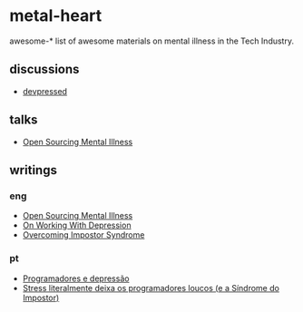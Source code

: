 metal-heart
===
awesome-* list of awesome materials on mental illness in the Tech Industry.

discussions
---
 - [devpressed](http://devpressed.com/)


talks
---
 - [Open Sourcing Mental Illness](https://www.youtube.com/watch?v=_bn5y4n46IE)

writings
---

### eng
 - [Open Sourcing Mental Illness](http://funkatron.com/posts/open-sourcing-mental-illness.html)
 - [On Working With Depression](https://medium.com/@miksago/on-working-with-depression-570cb534edc8)
 - [Overcoming Impostor Syndrome](https://medium.com/@aliciatweet/overcoming-impostor-syndrome-bdae04e46ec5)

### pt
 - [Programadores e depressão](https://medium.com/brasil/programadores-e-depressao-30043d2972b5)
 - [Stress literalmente deixa os programadores loucos (e a Síndrome do Impostor)](https://www.linkedin.com/pulse/20140911044818-57651957-stress-literalmente-deixa-os-programadores-loucos-e-a-s%C3%ADndrome-do-impostor)

